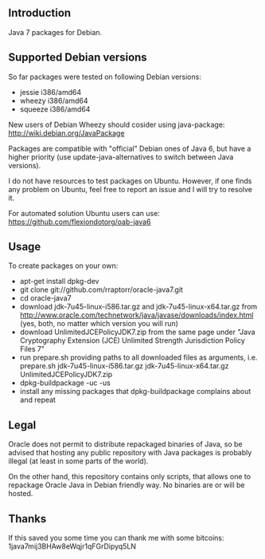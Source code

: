 Introduction
------------

Java 7 packages for Debian.

Supported Debian versions
-------------------------

So far packages were tested on following Debian versions:

- jessie i386/amd64
- wheezy i386/amd64
- squeeze i386/amd64

New users of Debian Wheezy should cosider using java-package:
<http://wiki.debian.org/JavaPackage>

Packages are compatible with "official" Debian ones of Java 6, but
have a higher priority (use update-java-alternatives to switch between
Java versions).

I do not have resources to test packages on Ubuntu. However, if one
finds any problem on Ubuntu, feel free to report an issue and I will
try to resolve it.

For automated solution Ubuntu users can use:
<https://github.com/flexiondotorg/oab-java6>

Usage
-----

To create packages on your own:

- apt-get install dpkg-dev
- git clone git://github.com/rraptorr/oracle-java7.git
- cd oracle-java7
- download jdk-7u45-linux-i586.tar.gz and jdk-7u45-linux-x64.tar.gz
  from <http://www.oracle.com/technetwork/java/javase/downloads/index.html>
  (yes, both, no matter which version you will run)
- download UnlimitedJCEPolicyJDK7.zip from the same page under "Java
  Cryptography Extension (JCE) Unlimited Strength Jurisdiction Policy
  Files 7"
- run prepare.sh providing paths to all downloaded files as arguments, i.e.
  prepare.sh jdk-7u45-linux-i586.tar.gz jdk-7u45-linux-x64.tar.gz UnlimitedJCEPolicyJDK7.zip
- dpkg-buildpackage -uc -us
- install any missing packages that dpkg-buildpackage complains about
  and repeat

Legal
-----

Oracle does not permit to distribute repackaged binaries of Java, so
be advised that hosting any public repository with Java packages is
probably illegal (at least in some parts of the world).

On the other hand, this repository contains only scripts, that allows
one to repackage Oracle Java in Debian friendly way. No binaries are
or will be hosted.

Thanks
------

If this saved you some time you can thank me with some bitcoins:
1java7mij3BHAw8eWqjr1qFGrDipyq5LN
